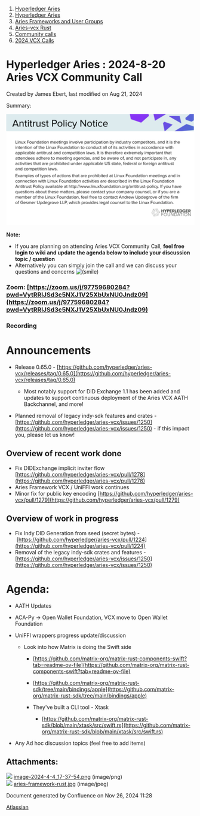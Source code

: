 1. [Hyperledger Aries](index.html)
2. [Hyperledger Aries](Hyperledger-Aries_18481154.html)
3. [Aries Frameworks and User Groups](Aries-Frameworks-and-User-Groups_18481290.html)
4. [Aries-vcx Rust](Aries-vcx-Rust_18499431.html)
5. [Community calls](Community-calls_18499459.html)
6. [2024 VCX Calls](2024-VCX-Calls_18519103.html)

# Hyperledger Aries : 2024-8-20 Aries VCX Community Call

Created by James Ebert, last modified on Aug 21, 2024

Summary:

![](attachments/18511181/18519541.png?height=250)

**Note:**

- If you are planning on attending Aries VCX Community Call, **feel free login to wiki and update the agenda below to include your discussion topic / question**
- Alternatively you can simply join the call and we can discuss your questions and concerns ![(smile)](images/icons/emoticons/smile.png)

### Zoom: [https://zoom.us/j/97759680284?pwd=VytRRlJSd3c5NXJ1V25XbUxNU0Jndz09](https://zoom.us/j/97759680284?pwd=VytRRlJSd3c5NXJ1V25XbUxNU0Jndz09)

### Recording

# Announcements

- Release 0.65.0 - [https://github.com/hyperledger/aries-vcx/releases/tag/0.65.0](https://github.com/hyperledger/aries-vcx/releases/tag/0.65.0)
  
  - Most notably support for DID Exchange 1.1 has been added and updates to support continuous deployment of the Aries VCX AATH Backchannel, and more!
- Planned removal of legacy indy-sdk features and crates - [https://github.com/hyperledger/aries-vcx/issues/1250](https://github.com/hyperledger/aries-vcx/issues/1250) - if this impact you, please let us know!

## Overview of recent work done

- Fix DIDExchange implicit inviter flow [https://github.com/hyperledger/aries-vcx/pull/1278](https://github.com/hyperledger/aries-vcx/pull/1278)
- Aries Framework VCX / UniFFI work continues
- Minor fix for public key encoding [https://github.com/hyperledger/aries-vcx/pull/1279](https://github.com/hyperledger/aries-vcx/pull/1279)

## Overview of work in progress

- Fix Indy DID Generation from seed (secret bytes) - [https://github.com/hyperledger/aries-vcx/pull/1224](https://github.com/hyperledger/aries-vcx/pull/1224)
- Removal of the legacy indy-sdk crates and features - [https://github.com/hyperledger/aries-vcx/issues/1250](https://github.com/hyperledger/aries-vcx/issues/1250)

# Agenda:

- AATH Updates
- ACA-Py → Open Wallet Foundation, VCX move to Open Wallet Foundation
- UniFFI wrappers progress update/discussion
  
  - Look into how Matrix is doing the Swift side
    
    - [https://github.com/matrix-org/matrix-rust-components-swift?tab=readme-ov-file](https://github.com/matrix-org/matrix-rust-components-swift?tab=readme-ov-file)
    - [https://github.com/matrix-org/matrix-rust-sdk/tree/main/bindings/apple](https://github.com/matrix-org/matrix-rust-sdk/tree/main/bindings/apple)
    - They've built a CLI tool - Xtask
      
      - [https://github.com/matrix-org/matrix-rust-sdk/blob/main/xtask/src/swift.rs](https://github.com/matrix-org/matrix-rust-sdk/blob/main/xtask/src/swift.rs)
- Any Ad hoc discussion topics (feel free to add items)

## Attachments:

![](images/icons/bullet_blue.gif) [image-2024-4-4\_17-37-54.png](attachments/18511181/18519541.png) (image/png)  
![](images/icons/bullet_blue.gif) [aries-framework-rust.jpg](attachments/18511181/18519540.jpg) (image/jpeg)

Document generated by Confluence on Nov 26, 2024 11:28

[Atlassian](http://www.atlassian.com/)

